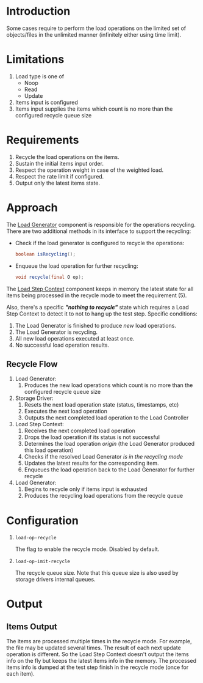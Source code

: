 # Introduction

Some cases require to perform the load operations on the limited set of
objects/files in the unlimited manner (infinitely either using time limit).

# Limitations

1. Load type is one of
    * Noop
    * Read
    * Update
2. Items input is configured
3. Items input supplies the items which count is no more than the
    configured recycle queue size

# Requirements

1. Recycle the load operations on the items.
2. Sustain the initial items input order.
3. Respect the operation weight in case of the weighted load.
4. Respect the rate limit if configured.
5. Output only the latest items state.

# Approach

The [Load Generator](../architecture/README.md#load-generator) component is
responsible for the operations recycling. There are two additional methods in
its interface to support the recycling:
* Check if the load generator is configured to recycle the operations:
    ```java
    boolean isRecycling();
    ```
* Enqueue the load operation for further recycling:
    ```java
    void recycle(final O op);
    ```

The [Load Step Context](../architecture/README.md#load-step-context) component keeps in memory the latest state for all items
being processed in the recycle mode to meet the requirement (5).

Also, there's a specific ***"nothing to recycle"*** state which requires
a Load Step Context to detect it to not to hang up the test step. Specific
conditions:
1. The Load Generator is finished to produce *new* load operations.
2. The Load Generator is recycling.
3. All new load operations executed at least once.
4. No successful load operation results.

## Recycle Flow

1. Load Generator:
    1. Produces the new load operations which count is no more than the
        configured recycle queue size
2. Storage Driver:
    1. Resets the next load operation state (status, timestamps, etc)
    2. Executes the next load operation
    3. Outputs the next completed load operation to the Load Controller
3. Load Step Context:
    1. Receives the next completed load operation
    2. Drops the load operation if its status is not successful
    3. Determines the load operation *origin* (the Load Generator produced
        this load operation)
    4. Checks if the resolved Load Generator *is in the recycling mode*
    5. Updates the latest results for the corresponding item.
    6. Enqueues the load operation back to the Load Generator for further
        recycle
4. Load Generator:
    1. Begins to recycle only if items input is exhausted
    2. Produces the recycling load operations from the recycle queue

# Configuration

1. `load-op-recycle`

    The flag to enable the recycle mode. Disabled by default.

2. `load-op-imit-recycle`

    The recycle queue size. Note that this queue size is also used by storage drivers internal queues.

# Output

## Items Output

The items are processed multiple times in the recycle mode. For
example, the file may be updated several times. The result of each
next update operation is different. So the Load Step Context doesn't
output the items info on the fly but keeps the latest items info in the
memory. The processed items info is dumped at the test step finish in
the recycle mode (once for each item).

